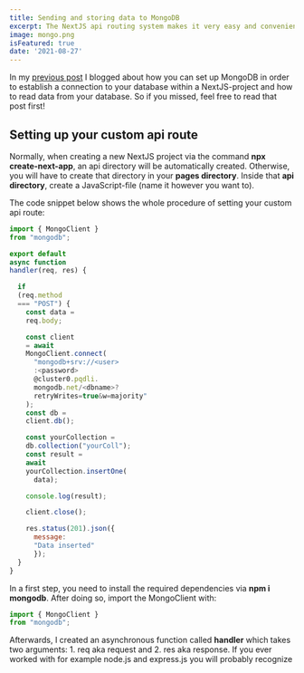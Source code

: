 ```yaml
---
title: Sending and storing data to MongoDB
excerpt: The NextJS api routing system makes it very easy and convenient to send and store data to a backend. 
image: mongo.png
isFeatured: true
date: '2021-08-27'
---
```


In my [previous post](https://my-blog-alpha-navy.vercel.app/posts/nextjs-and-mongodb) I blogged about how you can set up MongoDB in order to establish a connection to your database within a NextJS-project and how to read data from your database. So if you missed, feel free to read that post first!

## Setting up your custom api route
Normally, when creating a new NextJS project via the command **npx create-next-app**, an api directory will be automatically created. Otherwise, you will have to create that directory in your **pages directory**. Inside that **api directory**, create a JavaScript-file (name it however you want to).

The code snippet below shows the whole procedure of setting your custom api route:

```js
import { MongoClient } 
from "mongodb";

export default 
async function 
handler(req, res) {

  if 
  (req.method 
  === "POST") {
    const data = 
    req.body;

    const client 
    = await 
    MongoClient.connect(
      "mongodb+srv://<user>
      :<password>
      @cluster0.pqdli.
      mongodb.net/<dbname>?
      retryWrites=true&w=majority"
    );
    const db = 
    client.db();

    const yourCollection = 
    db.collection("yourColl");
    const result = 
    await 
    yourCollection.insertOne(
      data);

    console.log(result);

    client.close();

    res.status(201).json({ 
      message: 
      "Data inserted" 
      });
  }
}
```

In a first step, you need to install the required dependencies via **npm i mongodb**. After doing so, import the MongoClient with:

```js
import { MongoClient } 
from "mongodb";
```

Afterwards, I created an asynchronous function called **handler** which takes two arguments: 1. req aka request and 2. res aka response. If you ever worked with for example node.js and express.js you will probably recognize

